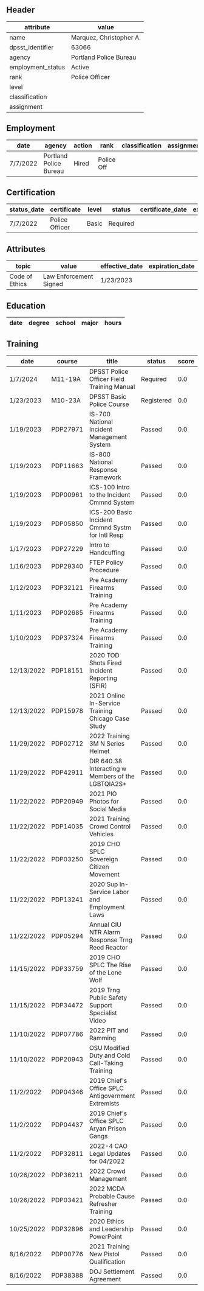 ## Header
| attribute | value |
| --------- | ----- |
| name | Marquez, Christopher A. |
| dpsst_identifier | 63066 |
| agency | Portland Police Bureau |
| employment_status | Active |
| rank | Police Officer |
| level |  |
| classification |  |
| assignment |  |
## Employment
| date | agency | action | rank | classification | assignment |
| ---- | ------ | ------ | ---- | -------------- | ---------- |
| 7/7/2022 | Portland Police Bureau | Hired | Police Off |  |  |
## Certification
| status_date | certificate | level | status | certificate_date | expiration_date | probation_date |
| ----------- | ----------- | ----- | ------ | ---------------- | --------------- | -------------- |
| 7/7/2022 | Police Officer | Basic | Required |  |  | 1/7/2024 |
## Attributes
| topic | value | effective_date | expiration_date |
| ----- | ----- | -------------- | --------------- |
| Code of Ethics | Law Enforcement Signed | 1/23/2023 |  |
## Education
| date | degree | school | major | hours |
| ---- | ------ | ------ | ----- | ----- |
## Training
| date | course | title | status | score | hours |
| ---- | ------ | ----- | ------ | ----- | ----- |
| 1/7/2024 | M11-19A | DPSST Police Officer Field Training Manual | Required | 0.0 | 50.00 |
| 1/23/2023 | M10-23A | DPSST Basic Police Course | Registered | 0.0 | 640.00 |
| 1/19/2023 | PDP27971 | IS-700 National Incident Management System | Passed | 0.0 | 4.00 |
| 1/19/2023 | PDP11663 | IS-800 National Response Framework | Passed | 0.0 | 3.00 |
| 1/19/2023 | PDP00961 | ICS-100 Intro to the Incident Cmmnd System | Passed | 0.0 | 3.00 |
| 1/19/2023 | PDP05850 | ICS-200 Basic Incident Cmmnd Systm for Intl Resp | Passed | 0.0 | 4.00 |
| 1/17/2023 | PDP27229 | Intro to Handcuffing | Passed | 0.0 | 1.00 |
| 1/16/2023 | PDP29340 | FTEP Policy  Procedure | Passed | 0.0 | 7.00 |
| 1/12/2023 | PDP32121 | Pre Academy Firearms Training | Passed | 0.0 | 7.00 |
| 1/11/2023 | PDP02685 | Pre Academy Firearms Training | Passed | 0.0 | 7.00 |
| 1/10/2023 | PDP37324 | Pre Academy Firearms Training | Passed | 0.0 | 7.00 |
| 12/13/2022 | PDP18151 | 2020 TOD Shots Fired Incident Reporting (SFIR) | Passed | 0.0 | 0.25 |
| 12/13/2022 | PDP15978 | 2021 Online In-Service Training Chicago Case Study | Passed | 0.0 | 0.25 |
| 11/29/2022 | PDP02712 | 2022 Training 3M N Series Helmet | Passed | 0.0 | 0.25 |
| 11/29/2022 | PDP42911 | DIR 640.38 Interacting w Members of the LGBTQIA2S+ | Passed | 0.0 | 0.25 |
| 11/22/2022 | PDP20949 | 2021 PIO Photos for Social Media | Passed | 0.0 | 0.25 |
| 11/22/2022 | PDP14035 | 2021 Training Crowd Control Vehicles | Passed | 0.0 | 0.50 |
| 11/22/2022 | PDP03250 | 2019 CHO SPLC Sovereign Citizen Movement | Passed | 0.0 | 0.25 |
| 11/22/2022 | PDP13241 | 2020 Sup In-Service Labor and Employment Laws | Passed | 0.0 | 1.00 |
| 11/22/2022 | PDP05294 | Annual CIU NTR Alarm Response Trng Reed Reactor | Passed | 0.0 | 0.25 |
| 11/15/2022 | PDP33759 | 2019 CHO SPLC The Rise of the Lone Wolf | Passed | 0.0 | 0.25 |
| 11/15/2022 | PDP34472 | 2019 Trng Public Safety Support Specialist Video | Passed | 0.0 | 0.25 |
| 11/10/2022 | PDP07786 | 2022 PIT and Ramming | Passed | 0.0 | 0.25 |
| 11/10/2022 | PDP20943 | OSU Modified Duty and Cold Call-Taking Training | Passed | 0.0 | 0.25 |
| 11/2/2022 | PDP04346 | 2019 Chief's Office SPLC Antigovernment Extremists | Passed | 0.0 | 0.25 |
| 11/2/2022 | PDP04437 | 2019 Chief's Office SPLC Aryan Prison Gangs | Passed | 0.0 | 0.25 |
| 11/2/2022 | PDP32811 | 2022-4 CAO Legal Updates for 04/2022 | Passed | 0.0 | 0.25 |
| 10/26/2022 | PDP36211 | 2022 Crowd Management | Passed | 0.0 | 0.50 |
| 10/26/2022 | PDP03421 | 2022 MCDA Probable Cause Refresher Training | Passed | 0.0 | 0.25 |
| 10/25/2022 | PDP32896 | 2020 Ethics and Leadership PowerPoint | Passed | 0.0 | 0.75 |
| 8/16/2022 | PDP00776 | 2021 Training New Pistol Qualification | Passed | 0.0 | 0.25 |
| 8/16/2022 | PDP38388 | DOJ Settlement Agreement | Passed | 0.0 | 1.00 |
